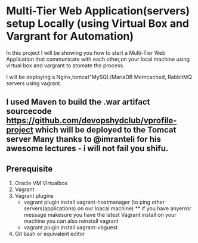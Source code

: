 # Multi-Tier Web Application(servers) setup Locally (using Virtual Box and Vargrant for Automation)
 In this project I will be showing you how to start a Multi-Tier Web Application that communicate with each other,on your local machine using virtual box and vargrant to atomate the process.

 I will be deploying a Nginx,tomcat"MySQL/MariaDB Memcached, RabbitMQ servers using vagrant.

 ## I used Maven to build the .war artifact sourcecode https://github.com/devopshydclub/vprofile-project which will be deployed to the Tomcat server Many thanks to @imranteli for his awesome lectures - i will not fail you shifu. 

## Prerequisite
1. Oracle VM Virtualbox
2. Vagrant
3. Vagrant plugins
    * vagrant plugin install vagrant-hostmanager (to ping other servers(applications) on our loacal machine) ** if you have anyerror message    makesure you have the latest Vagrant install on your machine you can also reinstall vagrant
    * vagrant plugin install vagrant-vbguest
4. Git bash or equivalent editor

